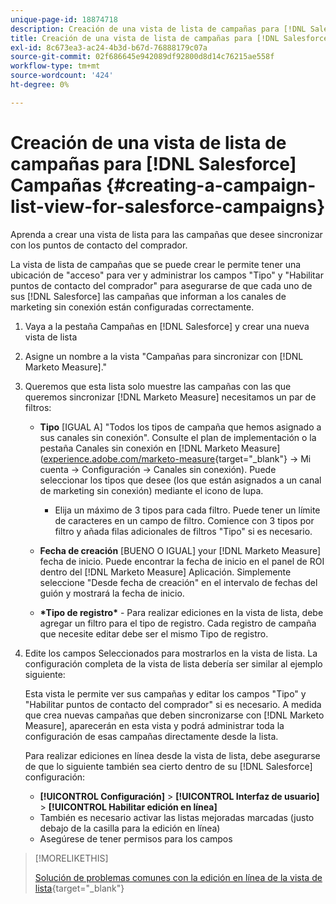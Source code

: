 ```yaml
---
unique-page-id: 18874718
description: Creación de una vista de lista de campañas para [!DNL Salesforce Campaigns] - [!DNL Marketo Measure] - Documentación del producto
title: Creación de una vista de lista de campañas para [!DNL Salesforce] Campañas
exl-id: 8c673ea3-ac24-4b3d-b67d-76888179c07a
source-git-commit: 02f686645e942089df92800d8d14c76215ae558f
workflow-type: tm+mt
source-wordcount: '424'
ht-degree: 0%

---
```


# Creación de una vista de lista de campañas para [!DNL Salesforce] Campañas {#creating-a-campaign-list-view-for-salesforce-campaigns}

Aprenda a crear una vista de lista para las campañas que desee sincronizar con los puntos de contacto del comprador.

La vista de lista de campañas que se puede crear le permite tener una ubicación de &quot;acceso&quot; para ver y administrar los campos &quot;Tipo&quot; y &quot;Habilitar puntos de contacto del comprador&quot; para asegurarse de que cada uno de sus [!DNL Salesforce] las campañas que informan a los canales de marketing sin conexión están configuradas correctamente.

1. Vaya a la pestaña Campañas en [!DNL Salesforce] y crear una nueva vista de lista
1. Asigne un nombre a la vista &quot;Campañas para sincronizar con [!DNL Marketo Measure].&quot;
1. Queremos que esta lista solo muestre las campañas con las que queremos sincronizar [!DNL Marketo Measure] necesitamos un par de filtros:

   * **Tipo** [IGUAL A] &quot;Todos los tipos de campaña que hemos asignado a sus canales sin conexión&quot;. Consulte el plan de implementación o la pestaña Canales sin conexión en [!DNL Marketo Measure] ([experience.adobe.com/marketo-measure](https://experience.adobe.com/marketo-measure){target="_blank"} -> Mi cuenta -> Configuración -> Canales sin conexión). Puede seleccionar los tipos que desee (los que están asignados a un canal de marketing sin conexión) mediante el icono de lupa.

      * Elija un máximo de 3 tipos para cada filtro. Puede tener un límite de caracteres en un campo de filtro. Comience con 3 tipos por filtro y añada filas adicionales de filtros &quot;Tipo&quot; si es necesario.
   * **Fecha de creación** [BUENO O IGUAL] your [!DNL Marketo Measure] fecha de inicio. Puede encontrar la fecha de inicio en el panel de ROI dentro del [!DNL Marketo Measure] Aplicación. Simplemente seleccione &quot;Desde fecha de creación&quot; en el intervalo de fechas del guión y mostrará la fecha de inicio.
   * **&#42;Tipo de registro&#42;** - Para realizar ediciones en la vista de lista, debe agregar un filtro para el tipo de registro. Cada registro de campaña que necesite editar debe ser el mismo Tipo de registro.


1. Edite los campos Seleccionados para mostrarlos en la vista de lista. La configuración completa de la vista de lista debería ser similar al ejemplo siguiente:

   Esta vista le permite ver sus campañas y editar los campos &quot;Tipo&quot; y &quot;Habilitar puntos de contacto del comprador&quot; si es necesario. A medida que crea nuevas campañas que deben sincronizarse con [!DNL Marketo Measure], aparecerán en esta vista y podrá administrar toda la configuración de esas campañas directamente desde la lista.

   Para realizar ediciones en línea desde la vista de lista, debe asegurarse de que lo siguiente también sea cierto dentro de su [!DNL Salesforce] configuración:

   * **[!UICONTROL Configuración]** > **[!UICONTROL Interfaz de usuario]** > **[!UICONTROL Habilitar edición en línea]**
   * También es necesario activar las listas mejoradas marcadas (justo debajo de la casilla para la edición en línea)
   * Asegúrese de tener permisos para los campos

>[!MORELIKETHIS]
>
>[Solución de problemas comunes con la edición en línea de la vista de lista](http://help.salesforce.com/articleView?id=000003911&amp;language=en_US&amp;type=1){target="_blank"}
